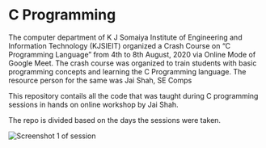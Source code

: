 # C Programming

<p>The computer department of K J Somaiya Institute of Engineering and Information Technology (KJSIEIT) organized a Crash Course on “C Programming Language” from 4th to 8th August, 2020 via Online Mode of Google Meet. The crash course was organized to train students with basic programming concepts and learning the C Programming language. The resource person for the same was Jai Shah, SE Comps</p>

<p>This repository contails all the code that was taught during C programming sessions in hands on online workshop by Jai Shah.</p>
<p>The repo is divided based on the days the sessions were taken.</p>

![Screenshot 1 of session](https://github.com/jai-cs/Cprogramming/blob/master/Screenshot%201.jpg?raw=true)
